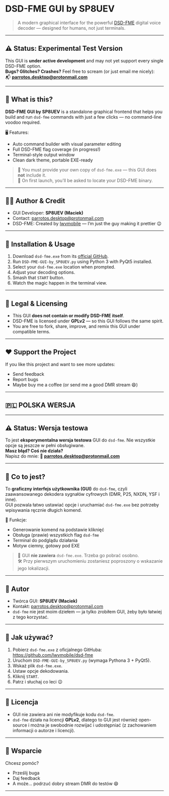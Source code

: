 # DSD-FME GUI by SP8UEV

> A modern graphical interface for the powerful [DSD-FME](https://github.com/lwvmobile/dsd-fme) digital voice decoder — designed for humans, not just terminals.

---

## ⚠️ Status: Experimental Test Version

This GUI is **under active development** and may not yet support every single DSD-FME option.  
**Bugs? Glitches? Crashes?** Feel free to scream (or just email me nicely):  
📬 **parrotos.desktop@protonmail.com**

---

## 🚀 What is this?

**DSD-FME GUI by SP8UEV** is a standalone graphical frontend that helps you build and run `dsd-fme` commands with just a few clicks — no command-line voodoo required.

🖥️ Features:
- Auto command builder with visual parameter editing
- Full DSD-FME flag coverage (in progress!)
- Terminal-style output window
- Clean dark theme, portable EXE-ready

> 🔹 You must provide your own copy of `dsd-fme.exe` — this GUI does **not** include it.  
> 🔹 On first launch, you'll be asked to locate your DSD-FME binary.

---

## 🧑‍💻 Author & Credit

- GUI Developer: **SP8UEV (Maciek)**
- Contact: [parrotos.desktop@protonmail.com](mailto:parrotos.desktop@protonmail.com)
- DSD-FME: Created by [lwvmobile](https://github.com/lwvmobile/dsd-fme) — I’m just the guy making it prettier 😉

---

## 📂 Installation & Usage

1. Download `dsd-fme.exe` from its [official GitHub](https://github.com/lwvmobile/dsd-fme).
2. Run `DSD-FME-GUI-by_SP8UEV.py` using Python 3 with PyQt5 installed.
3. Select your `dsd-fme.exe` location when prompted.
4. Adjust your decoding options.
5. Smash that `START` button.
6. Watch the magic happen in the terminal view.

---

## 📜 Legal & Licensing

- This GUI **does not contain or modify DSD-FME itself**.
- DSD-FME is licensed under **GPLv2** — so this GUI follows the same spirit.
- You are free to fork, share, improve, and remix this GUI under compatible terms.

---

## ❤️ Support the Project

If you like this project and want to see more updates:
- Send feedback
- Report bugs
- Maybe buy me a coffee (or send me a good DMR stream 😄)

---

## 🇵🇱 POLSKA WERSJA

---

## ⚠️ Status: Wersja testowa

To jest **eksperymentalna wersja testowa** GUI do `dsd-fme`. Nie wszystkie opcje są jeszcze w pełni obsługiwane.  
**Masz błąd? Coś nie działa?**  
Napisz do mnie: 📧 **parrotos.desktop@protonmail.com**

---

## 🧠 Co to jest?

To **graficzny interfejs użytkownika (GUI)** do `dsd-fme`, czyli zaawansowanego dekodera sygnałów cyfrowych (DMR, P25, NXDN, YSF i inne).  
GUI pozwala łatwo ustawiać opcje i uruchamiać `dsd-fme.exe` bez potrzeby wpisywania ręcznie długich komend.

🔧 Funkcje:
- Generowanie komend na podstawie kliknięć
- Obsługa (prawie) wszystkich flag `dsd-fme`
- Terminal do podglądu działania
- Motyw ciemny, gotowy pod EXE

> 🛑 GUI **nie zawiera** `dsd-fme.exe`. Trzeba go pobrać osobno.  
> 🛠️ Przy pierwszym uruchomieniu zostaniesz poproszony o wskazanie jego lokalizacji.

---

## 👤 Autor

- Twórca GUI: **SP8UEV (Maciek)**
- Kontakt: [parrotos.desktop@protonmail.com](mailto:parrotos.desktop@protonmail.com)
- `dsd-fme` nie jest moim dziełem — ja tylko zrobiłem GUI, żeby było łatwiej z tego korzystać.

---

## 🔧 Jak używać?

1. Pobierz `dsd-fme.exe` z oficjalnego GitHuba: https://github.com/lwvmobile/dsd-fme  
2. Uruchom `DSD-FME-GUI-by_SP8UEV.py` (wymaga Pythona 3 + PyQt5).
3. Wskaż plik `dsd-fme.exe`.
4. Ustaw opcje dekodowania.
5. Kliknij `START`.
6. Patrz i słuchaj co leci 😉

---

## 📜 Licencja

- GUI nie zawiera ani nie modyfikuje kodu `dsd-fme`.
- `dsd-fme` działa na licencji **GPLv2**, dlatego to GUI jest również open-source i można je swobodnie rozwijać i udostępniać (z zachowaniem informacji o autorze i licencji).

---

## 🫶 Wsparcie

Chcesz pomóc?
- Prześlij buga
- Daj feedback
- A może... podrzuć dobry stream DMR do testów 😄

---

